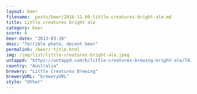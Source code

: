 ```yaml
---
layout: beer
filename: _posts/beer/2016-11-09-little-creatures-bright-ale.md
title: Little creatures bright ale
category: beer
score: 6
beer-date: "2013-03-28"
desc: "Terrible photo, decent beer"
permalink: /beer/:title.html
img: /img/list/little-creatures-bright-ale.jpeg
untappd: "https://untappd.com/b/little-creatures-brewing-bright-ale/7424"
country: "Australia"
brewery: "Little Creatures Brewing"
breweryURL: "breweryURL"
style: "Other"
---
```

